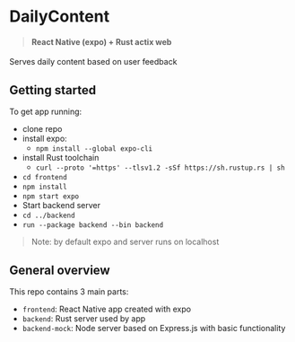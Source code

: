 # DailyContent
> #### React Native (expo) + Rust actix web

Serves daily content based on user feedback

## Getting started
To get app running:

- clone repo
- install expo:
  - `npm install --global expo-cli`
- install Rust toolchain
  - `curl --proto '=https' --tlsv1.2 -sSf https://sh.rustup.rs | sh`
- `cd frontend`
- `npm install`
- `npm start expo`
- Start backend server
- `cd ../backend`
- `run --package backend --bin backend`

> Note: by default expo and server runs on localhost

## General overview
This repo contains 3 main parts:
 - `frontend`: React Native app created with expo
 - `backend`: Rust server used by app
 - `backend-mock`: Node server based on Express.js with basic functionality


